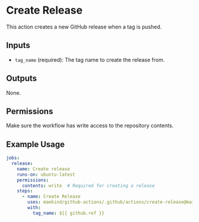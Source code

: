 # Create Release

This action creates a new GitHub release when a tag is pushed.

## Inputs

- `tag_name` (required): The tag name to create the release from.

## Outputs

None.

## Permissions

Make sure the workflow has write access to the repository contents.

## Example Usage

```yaml
jobs:
  release:
    name: Create release
    runs-on: ubuntu-latest
    permissions:
      contents: write  # Required for creating a release
    steps:
      - name: Create Release
        uses: maekind/github-actions/.github/actions/create-release@main
        with:
          tag_name: ${{ github.ref }}
